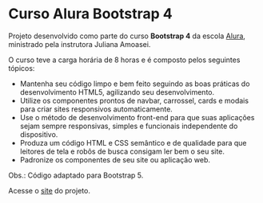 # Curso Alura Bootstrap 4

<p>Projeto desenvolvido como parte do curso <b>Bootstrap 4</b> da escola <a href="https://www.alura.com.br/">Alura</a>, ministrado pela instrutora Juliana Amoasei.</p>
<p>O curso teve a carga horária de 8 horas e é composto pelos seguintes tópicos:</p>
<ul>
<li>Mantenha seu código limpo e bem feito seguindo as boas práticas do desenvolvimento HTML5, agilizando seu desenvolvimento.</li>
<li>Utilize os componentes prontos de navbar, carrossel, cards e modais para criar sites responsivos automaticamente.</li>
<li>Use o método de desenvolvimento front-end para que suas aplicações sejam sempre responsivas, simples e funcionais independente do dispositivo.</li>
<li>Produza um código HTML e CSS semântico e de qualidade para que leitores de tela e robôs de busca consigam ler bem o seu site.</li>
<li>Padronize os componentes de seu site ou aplicação web.</li>
</ul>
<p>Obs.: Código adaptado para Bootstrap 5.</p>
<p>Acesse o <a href=" https://mardemor.github.io/alura-bootstrap4">site</a> do projeto.<p>
 
